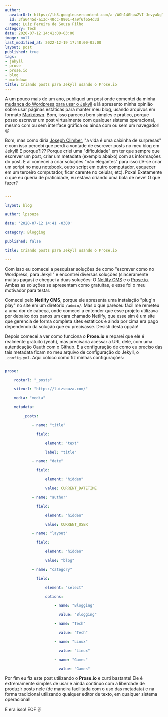 ```yaml
---
author:
  avatarUrl: https://lh3.googleusercontent.com/a-/AOh14GhpwZVI-JevyaNgTdlrOT6YN20cI6V9Kxtq38Ij8AQ=s100
  id: 3fa6445d-a13d-40cc-8901-4a9f6f654d3d
  name: Luiz Pereira de Souza Filho
category: Tech
date: 2020-07-12 14:41:00-03:00
image: null
last_modified_at: 2022-12-19 17:48:00-03:00
layout: post
published: true
tags:
- jekyll
- prose
- prose.io
- blog
- markdown
title: Criando posts para Jekyll usando o Prose.io
---
```


A um pouco mais de um ano, publiquei um post onde comentei da minha [mudança do Wordpress para usar o Jekyll](https://luizsouza.com/2018/10/10/larguei-o-wordpress/) e lá apresento minha opinião sobre usar páginas estáticas para manter meu blog, usando arquivos em formato [Markdown](https://daringfireball.net/projects/markdown/). Bom, isso pareceu bem simples e prático, porque posso escrever um post virtualmente com qualquer sistema operacional, mesmo com ou sem interface gráfica ou ainda com ou sem um navegador! 😍

Bom, mas como diria [Joseph Climber](https://www.youtube.com/watch?v=d88x4qZ_zKU), "a vida é uma caixinha de surpresas" e com isso percebi que perdi a vontade de escrever posts no meu blog em Jekyll! E porque?!?? Porque criei uma "dificuldade" em ter que sempre que escrever um post, criar um metadata (exemplo abaixo) com as informações do post. E aí comecei a criar soluções "não elegantes" para isso (lê-se criar um script no meu notebook, outro script em outro computador, esquecer em um terceiro computador, ficar carente no celular, etc). Poxa! Exatamente o que eu queria de praticidade, eu estava criando uma bola de neve! O que fazer?

```yaml

---

layout: blog

author: lpsouza

date: '2020-07-12 14:41 -0300'

category: Blogging

published: false

title: Criando posts para Jekyll usando o Prose.io

---

```

Com isso eu comecei a pesquisar soluções de como "escrever como no Wordpress, para Jekyll" e encontrei diversas soluções (sinceramente muitas pagas) e cheguei a duas soluções: O [Netlify CMS](https://netlifycms.org/) e o [Prose.io](https://prose.io/). Ambas as soluções se apresentam como gratuitas, e esse foi o meu motivador para testar.

Comecei pelo **Netlify CMS**, porque ele apresenta uma instalação "plug'n play" no site em um diretório `/admin/`. Mas o que pareceu fácil me remeteu a uma dor de cabeça, onde comecei a entender que esse projeto utilizava por debaixo dos panos um cara chamado Netlify, que esse sim é um site que gerencia de forma completa sites estáticos e ainda por cima era pago dependendo da solução que eu precisasse. Desisti desta opção!

Depois comecei a ver como funciona o **Prose.io** e reparei que ele é realmente gratuito (yeah), mas precisaria acessar a URL dele, com uma autenticação Oauth com o Github. E a configuração de como eu preciso das tais metadata ficam no meu arquivo de configuração do Jekyll, o `_config.yml`. Aqui coloco como fiz minhas configurações:

```yaml

prose:

    rooturl: "_posts"

    siteurl: "https://luizsouza.com/"

    media: "media"

    metadata:

        _posts:

            - name: "title"

              field:

                  element: "text"

                  label: "title"

            - name: "date"

              field:

                  element: "hidden"

                  value: CURRENT_DATETIME

            - name: "author"

              field:

                  element: "hidden"

                  value: CURRENT_USER

            - name: "layout"

              field:

                  element: "hidden"

                  value: "blog"

            - name: "category"

              field:

                  element: "select"

                  options:

                      - name: "Blogging"

                        value: "Blogging"

                      - name: "Tech"

                        value: "Tech"

                      - name: "Linux"

                        value: "Linux"

                      - name: "Games"

                        value: "Games"

```

Por fim eu fiz este post utilizando o **Prose.io** e curti bastante! Ele é extremamente simples de usar e ainda continuo com a liberdade de produzir posts nele (de maneira facilitada com o uso das metadata) e na forma tradicional utilizando qualquer editor de texto, em qualquer sistema operacional!

E era isso! EOF ✌
